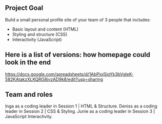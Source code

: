 ## Project Goal
Build a small personal profile site of your team of 3 people that includes:
* Basic layout and content (HTML)
* Styling and structure (CSS)
* Interactivity (JavaScript)


## Here is a list of versions: how homepage could look in the end
https://docs.google.com/spreadsheets/d/1AbPiojSioYk3bVgIeK-582KAtakzXLKQRG8jvzAD9k8/edit?usp=sharing


## Team and roles
Inga as a coding leader in Session 1 | HTML & Structure.
Deniss as a coding leader in Session 2 | CSS & Styling.
Junie as a coding leader in Session 3 | JavaScript Interactivity.